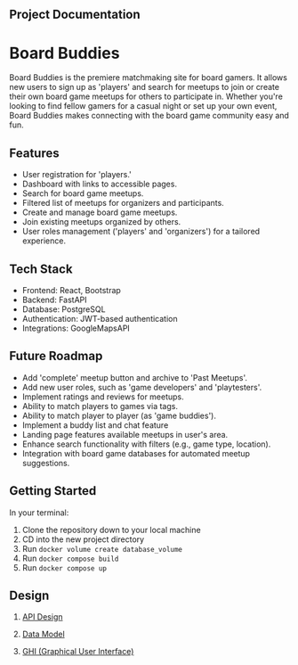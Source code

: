 ## Project Documentation

# Board Buddies
Board Buddies is the premiere matchmaking site for board gamers. It allows new users to sign up as 'players' and search for meetups to join or create their own board game meetups for others to participate in. Whether you're looking to find fellow gamers for a casual night or set up your own event, Board Buddies makes connecting with the board game community easy and fun.

## Features
- User registration for 'players.'
- Dashboard with links to accessible pages.
- Search for board game meetups.
- Filtered list of meetups for organizers and participants.
- Create and manage board game meetups.
- Join existing meetups organized by others.
- User roles management ('players' and 'organizers') for a tailored experience.

## Tech Stack
- Frontend: React, Bootstrap
- Backend: FastAPI
- Database: PostgreSQL
- Authentication: JWT-based authentication
- Integrations: GoogleMapsAPI

## Future Roadmap
- Add 'complete' meetup button and archive to 'Past Meetups'.
- Add new user roles, such as 'game developers' and 'playtesters'.
- Implement ratings and reviews for meetups.
- Ability to match players to games via tags.
- Ability to match player to player (as 'game buddies').
- Implement a buddy list and chat feature
- Landing page features available meetups in user's area.
- Enhance search functionality with filters (e.g., game type, location).
- Integration with board game databases for automated meetup suggestions.

## Getting Started
In your terminal:
1. Clone the repository down to your local machine
2. CD into the new project directory
4. Run ``docker volume create database_volume``
5. Run ``docker compose build``
6. Run ``docker compose up``

## Design
1. [API Design](docs/api-design.md)

2. [Data Model](docs/data-models.md)

3. [GHI (Graphical User Interface)](docs/ghi.md)
